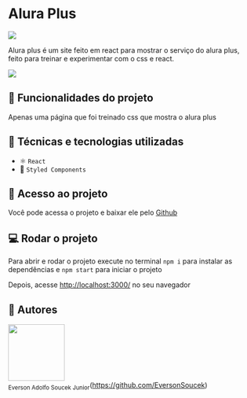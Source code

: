 # Alura Plus
 <img src="https://img.shields.io/badge/Status-Completo-green">

 Alura plus é um site feito em react para mostrar o serviço do alura plus, feito para treinar e experimentar com o css e react.

<img src='./public/img/AluraPlus.png'/>

 ## :hammer: Funcionalidades do projeto

Apenas uma página que foi treinado css que mostra o alura plus

## :wrench: Técnicas e tecnologias utilizadas

- ⚛️ `React`
- 💅 `Styled Components`

## :file_folder: Acesso ao projeto

Você pode acessa o projeto e baixar ele pelo <a href="https://github.com/EversonSoucek/Alura-plus">Github</a>

## :computer: Rodar o projeto
 
Para abrir e rodar o projeto execute no terminal `npm i` para instalar as dependências e `npm start` para iniciar o projeto

Depois, acesse <a href="http://localhost:3000/">http://localhost:3000/</a> no seu navegador

## :pencil: Autores

<img src='https://avatars.githubusercontent.com/u/105561519?v=4' width=115><br><sub>Everson Adolfo Soucek Junior</sub>(https://github.com/EversonSoucek)